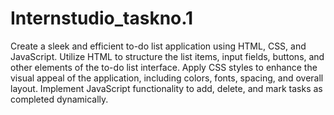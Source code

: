 # Internstudio_taskno.1
Create a sleek and efficient to-do list application using HTML, CSS, and JavaScript. 
Utilize HTML to structure the list items, input fields, buttons, and other elements of the to-do list interface.
Apply CSS styles to enhance the visual appeal of the application, including colors, fonts, spacing, and overall
layout. Implement JavaScript functionality to add, delete, and mark tasks as completed dynamically.
